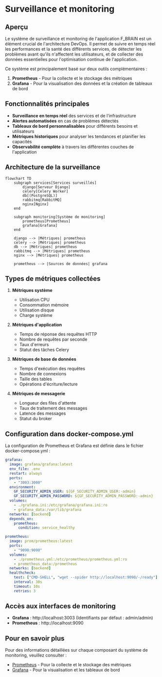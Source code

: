 # Surveillance et monitoring

## Aperçu

Le système de surveillance et monitoring de l'application F_BRAIN est un élément crucial de l'architecture DevOps. Il permet de suivre en temps réel les performances et la santé des différents services, de détecter les problèmes avant qu'ils n'affectent les utilisateurs, et de collecter des données essentielles pour l'optimisation continue de l'application.

Ce système est principalement basé sur deux outils complémentaires :
1. **Prometheus** - Pour la collecte et le stockage des métriques
2. **Grafana** - Pour la visualisation des données et la création de tableaux de bord

## Fonctionnalités principales

- **Surveillance en temps réel** des services et de l'infrastructure
- **Alertes automatisées** en cas de problèmes détectés
- **Tableaux de bord personnalisables** pour différents besoins et utilisateurs
- **Métriques historiques** pour analyser les tendances et planifier les capacités
- **Observabilité complète** à travers les différentes couches de l'application

## Architecture de la surveillance

```mermaid
flowchart TD
    subgraph services[Services surveillés]
        django[Serveur Django]
        celery[Celery Worker]
        db[(PostgreSQL)]
        rabbitmq[RabbitMQ]
        nginx[Nginx]
    end

    subgraph monitoring[Système de monitoring]
        prometheus[Prometheus]
        grafana[Grafana]
    end

    django --> |Métriques| prometheus
    celery --> |Métriques| prometheus
    db --> |Métriques| prometheus
    rabbitmq --> |Métriques| prometheus
    nginx --> |Métriques| prometheus
    
    prometheus --> |Sources de données| grafana
```

## Types de métriques collectées

1. **Métriques système**
   - Utilisation CPU
   - Consommation mémoire
   - Utilisation disque
   - Charge système

2. **Métriques d'application**
   - Temps de réponse des requêtes HTTP
   - Nombre de requêtes par seconde
   - Taux d'erreurs
   - Statut des tâches Celery

3. **Métriques de base de données**
   - Temps d'exécution des requêtes
   - Nombre de connexions
   - Taille des tables
   - Opérations d'écriture/lecture

4. **Métriques de messagerie**
   - Longueur des files d'attente
   - Taux de traitement des messages
   - Latence des messages
   - Statut du broker

## Configuration dans docker-compose.yml

La configuration de Prometheus et Grafana est définie dans le fichier docker-compose.yml :

```yaml
grafana:
  image: grafana/grafana:latest
  env_file: .env
  restart: always
  ports:
    - "3003:3000"
  environment:
    GF_SECURITY_ADMIN_USER: ${GF_SECURITY_ADMIN_USER:-admin}
    GF_SECURITY_ADMIN_PASSWORD: ${GF_SECURITY_ADMIN_PASSWORD:-admin}
  volumes:
    - ./grafana.ini:/etc/grafana/grafana.ini:ro
    - grafana_data:/var/lib/grafana
  networks: [backend]
  depends_on:
    prometheus:
      condition: service_healthy

prometheus:
  image: prom/prometheus:latest
  ports:
    - "9090:9090"
  volumes:
    - ./prometheus.yml:/etc/prometheus/prometheus.yml:ro
    - prometheus_data:/prometheus
  networks: [backend]
  healthcheck:
    test: ["CMD-SHELL", "wget --spider http://localhost:9090/-/ready"]
    interval: 30s
    timeout: 10s
    retries: 3
```

## Accès aux interfaces de monitoring

- **Grafana** : http://localhost:3003 (Identifiants par défaut : admin/admin)
- **Prometheus** : http://localhost:9090

## Pour en savoir plus

Pour des informations détaillées sur chaque composant du système de monitoring, veuillez consulter :

- [Prometheus](./07a-prometheus.md) - Pour la collecte et le stockage des métriques
- [Grafana](./07b-grafana.md) - Pour la visualisation et les tableaux de bord
